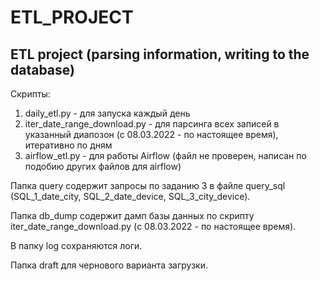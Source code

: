 # ETL_PROJECT
## ETL project (parsing information, writing to the database)

Скрипты:
1. daily_etl.py - для запуска каждый день
2. iter_date_range_download.py - для парсинга всех записей в указанный диапозон (с 08.03.2022 - по настоящее время), итеративно по дням
3. airflow_etl.py - для работы Airflow (файл не проверен, написан по подобию других файлов для airflow)

Папка query содержит запросы по заданию 3 в файле query_sql (SQL_1_date_city, SQL_2_date_device, SQL_3_city_device).

Папка db_dump содержит дамп базы данных по скрипту iter_date_range_download.py (с 08.03.2022 - по настоящее время).

В папку log сохраняются логи.

Папка draft для чернового варианта загрузки.
